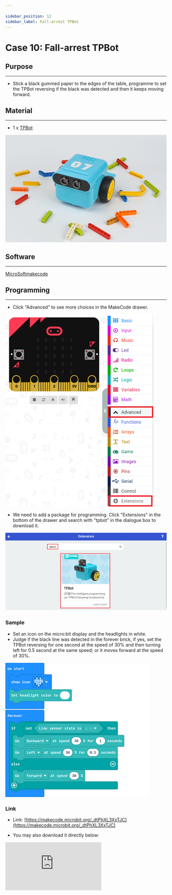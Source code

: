 ```yaml
---

sidebar_position: 12
sidebar_label: Fall-arrest TPBot
---
```


# Case 10: Fall-arrest TPBot

## Purpose
---
- Stick a black gummed paper to the edges of the table, programme to set the TPBot reversing if the black was detected and then it keeps moving forward.

## Material
---

- 1 x [TPBot](https://www.elecfreaks.com/tpbot.html)

![](./images/TPBot_tianpeng_case_01_01.png)

## Software
---
[MicroSoftmakecode](https://makecode.microbit.org/#)


## Programming
---


- Click "Advanced" to see more choices in the MakeCode drawer.

![](./images/TPBot_tianpeng_case_01_02.png)

- We need to add a package for programming. Click "Extensions" in the bottom of the drawer and search with "tpbot" in the dialogue box to download it.

![](./images/TPBot_tianpeng_case_01_03.png)

### Sample
- Set an icon on the micro:bit display and the headlights in white.
- Judge if the black line was detected in the forever brick, if yes, set the TPBot reversing for one second at the speed of 30% and then turning left for 0.5 second at the same speed; or it moves forward at the speed of 30%.

![](./images/TPBot_tianpeng_case_10_04.png)

### Link
- Link: [https://makecode.microbit.org/_dtPhXL3XxTJC](https://makecode.microbit.org/_dtPhXL3XxTJC)

- You may also download it directly below:

<div
    style={{
        position: 'relative',
        paddingBottom: '60%',
        overflow: 'hidden',
    }}
>
    <iframe
        src="https://makecode.microbit.org/_dtPhXL3XxTJC"
        frameborder="0"
        sandbox="allow-popups allow-forms allow-scripts allow-same-origin"
        style={{
            position: 'absolute',
            width: '100%',
            height: '100%',
        }}
    />
</div>


### Conclusion

- Power up to show an icon on the micro:bit display and set the TPBot moving forward with headlights in white.  If the black line was detected, it reverses and then turns left to keep moving.

## Exploration
---


## FAQ
---
Q: The car does not work with the code in the wiki.
A: It should be the batteries that are lack of power, please try to fix it by adding the value of the speed in the code.


## Relevant File
---
